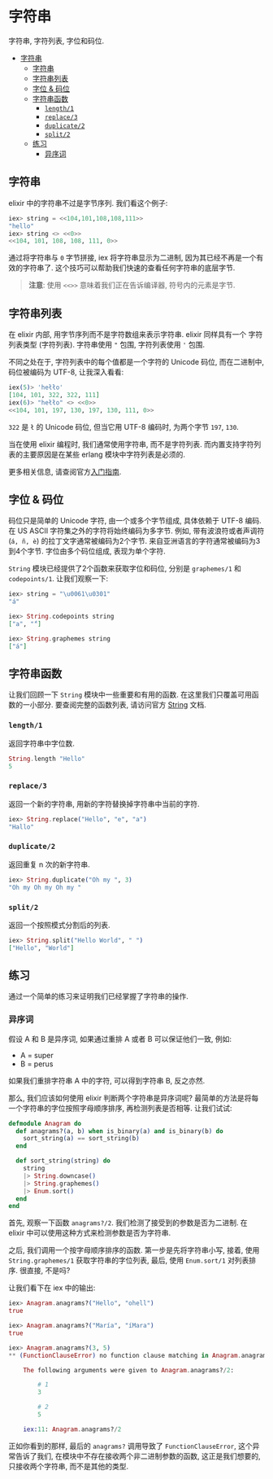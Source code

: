 # 字符串
字符串, 字符列表, 字位和码位.

<!-- TOC -->

- [字符串](#%E5%AD%97%E7%AC%A6%E4%B8%B2)
    - [字符串](#%E5%AD%97%E7%AC%A6%E4%B8%B2)
    - [字符串列表](#%E5%AD%97%E7%AC%A6%E4%B8%B2%E5%88%97%E8%A1%A8)
    - [字位 & 码位](#%E5%AD%97%E4%BD%8D-%E7%A0%81%E4%BD%8D)
    - [字符串函数](#%E5%AD%97%E7%AC%A6%E4%B8%B2%E5%87%BD%E6%95%B0)
        - [`length/1`](#length1)
        - [`replace/3`](#replace3)
        - [`duplicate/2`](#duplicate2)
        - [`split/2`](#split2)
    - [练习](#%E7%BB%83%E4%B9%A0)
        - [异序词](#%E5%BC%82%E5%BA%8F%E8%AF%8D)

<!-- /TOC -->

## 字符串
elixir 中的字符串不过是字节序列. 我们看这个例子:
```elixir
iex> string = <<104,101,108,108,111>>
"hello"
iex> string <> <<0>>
<<104, 101, 108, 108, 111, 0>>
```

通过将字符串与 `0` 字节拼接, iex 将字符串显示为二进制, 因为其已经不再是一个有效的字符串了. 这个技巧可以帮助我们快速的查看任何字符串的底层字节.

> **注意**: 使用 `<<>>` 意味着我们正在告诉编译器, 符号内的元素是字节.

## 字符串列表
在 elixir 内部, 用字节序列而不是字符数组来表示字符串. elixir 同样具有一个 字符列表类型 (字符列表). 字符串使用 `"` 包围, 字符列表使用 `'` 包围.

不同之处在于, 字符列表中的每个值都是一个字符的 Unicode 码位, 而在二进制中, 码位被编码为 UTF-8, 让我深入看看:
```elixir
iex(5)> 'hełło'
[104, 101, 322, 322, 111]
iex(6)> "hełło" <> <<0>>
<<104, 101, 197, 130, 197, 130, 111, 0>>
```

`322` 是 `ł` 的 Unicode 码位, 但当它用 UTF-8 编码时, 为两个字节 `197`, `130`.

当在使用 elixir 编程时, 我们通常使用字符串, 而不是字符列表. 而内置支持字符列表的主要原因是在某些 erlang 模块中字符列表是必须的.

更多相关信息, 请查阅官方[入门指南](https://elixir-lang.org/getting-started/binaries-strings-and-char-lists.html).

## 字位 & 码位
码位只是简单的 Unicode 字符, 由一个或多个字节组成, 具体依赖于 UTF-8 编码. 在 US ASCII 字符集之外的字符将始终编码为多字节. 例如, 带有波浪符或者声调符 (`á, ñ, è`) 的拉丁文字通常被编码为2个字节. 来自亚洲语言的字符通常被编码为3到4个字节. 字位由多个码位组成, 表现为单个字符.

`String` 模块已经提供了2个函数来获取字位和码位, 分别是 `graphemes/1` 和 `codepoints/1`. 让我们观察一下:
```elixir
iex> string = "\u0061\u0301"
"á"

iex> String.codepoints string
["a", "́"]

iex> String.graphemes string
["á"]
```

## 字符串函数
让我们回顾一下 `String` 模块中一些重要和有用的函数. 在这里我们只覆盖可用函数的一小部分. 要查阅完整的函数列表, 请访问官方 [String](https://hexdocs.pm/elixir/String.html) 文档.

### `length/1`
返回字符串中字位数.
```elixir
String.length "Hello"
5
```

### `replace/3`
返回一个新的字符串, 用新的字符替换掉字符串中当前的字符.
```elixir
iex> String.replace("Hello", "e", "a")
"Hallo"
```

### `duplicate/2`
返回重复 n 次的新字符串.
```elixir
iex> String.duplicate("Oh my ", 3)
"Oh my Oh my Oh my "
```

### `split/2`
返回一个按照模式分割后的列表.
```elixir
iex> String.split("Hello World", " ")
["Hello", "World"]
```

## 练习
通过一个简单的练习来证明我们已经掌握了字符串的操作.

### 异序词
假设 A 和 B 是异序词, 如果通过重排 A 或者 B 可以保证他们一致, 例如:
* A = super
* B = perus

如果我们重排字符串 A 中的字符, 可以得到字符串 B, 反之亦然.

那么, 我们应该如何使用 elixir 判断两个字符串是异序词呢? 最简单的方法是将每一个字符串的字位按照字母顺序排序, 再检测列表是否相等. 让我们试试:
```elixir
defmodule Anagram do
  def anagrams?(a, b) when is_binary(a) and is_binary(b) do
    sort_string(a) == sort_string(b)
  end

  def sort_string(string) do
    string
    |> String.downcase()
    |> String.graphemes()
    |> Enum.sort()
  end
end
```

首先, 观察一下函数 `anagrams?/2`. 我们检测了接受到的参数是否为二进制. 在 elixir 中可以使用这种方式来检测参数是否为字符串.

之后, 我们调用一个按字母顺序排序的函数. 第一步是先将字符串小写, 接着, 使用 `String.graphemes/1` 获取字符串的字位列表, 最后, 使用 `Enum.sort/1` 对列表排序. 很直接, 不是吗?

让我们看下在 iex 中的输出:
```elixir
iex> Anagram.anagrams?("Hello", "ohell")
true

iex> Anagram.anagrams?("María", "íMara")
true

iex> Anagram.anagrams?(3, 5)
** (FunctionClauseError) no function clause matching in Anagram.anagrams?/2

    The following arguments were given to Anagram.anagrams?/2:

        # 1
        3

        # 2
        5

    iex:11: Anagram.anagrams?/2
```

正如你看到的那样, 最后的 `anagrams?` 调用导致了 `FunctionClauseError`, 这个异常告诉了我们, 在模块中不存在接收两个非二进制参数的函数, 这正是我们想要的, 只接收两个字符串, 而不是其他的类型.